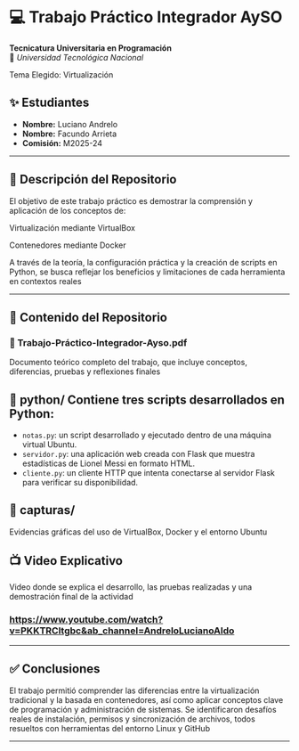 # 💻 Trabajo Práctico Integrador AySO 
**Tecnicatura Universitaria en Programación**  
📍 *Universidad Tecnológica Nacional*

Tema Elegido: Virtualización

## ✨ Estudiantes 
- **Nombre:** Luciano Andrelo
- **Nombre:** Facundo Arrieta
- **Comisión:** M2025-24  

---

## 📁 Descripción del Repositorio

El objetivo de este trabajo práctico es demostrar la comprensión y aplicación de los conceptos de:

Virtualización mediante VirtualBox

Contenedores mediante Docker

A través de la teoría, la configuración práctica y la creación de scripts en Python, se busca reflejar los beneficios y limitaciones de cada herramienta en contextos reales


---

## 📂 Contenido del Repositorio

### 📄 Trabajo-Práctico-Integrador-Ayso.pdf
Documento teórico completo del trabajo, que incluye conceptos, diferencias, pruebas y reflexiones finales

## 📁 python/ Contiene tres scripts desarrollados en Python:

- `notas.py`: un script desarrollado y ejecutado dentro de una máquina virtual Ubuntu.  
- `servidor.py`: una aplicación web creada con Flask que muestra estadísticas de Lionel Messi en formato HTML.  
- `cliente.py`: un cliente HTTP que intenta conectarse al servidor Flask para verificar su disponibilidad.

## 📁 capturas/
Evidencias gráficas del uso de VirtualBox, Docker y el entorno Ubuntu

## 📺 Video Explicativo 
Video donde se explica el desarrollo, las pruebas realizadas y una demostración final de la actividad

### https://www.youtube.com/watch?v=PKKTRCltgbc&ab_channel=AndreloLucianoAldo


---

## ✅ Conclusiones

El trabajo permitió comprender las diferencias entre la virtualización tradicional y la basada en contenedores, así como aplicar conceptos clave de programación y administración de sistemas. Se identificaron desafíos reales de instalación, permisos y sincronización de archivos, todos resueltos con herramientas del entorno Linux y GitHub

---



